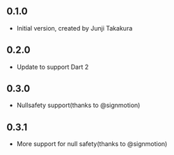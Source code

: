 ## 0.1.0

- Initial version, created by Junji Takakura

## 0.2.0

- Update to support Dart 2

## 0.3.0

- Nullsafety support(thanks to @signmotion)

## 0.3.1

- More support for null safety(thanks to @signmotion)

